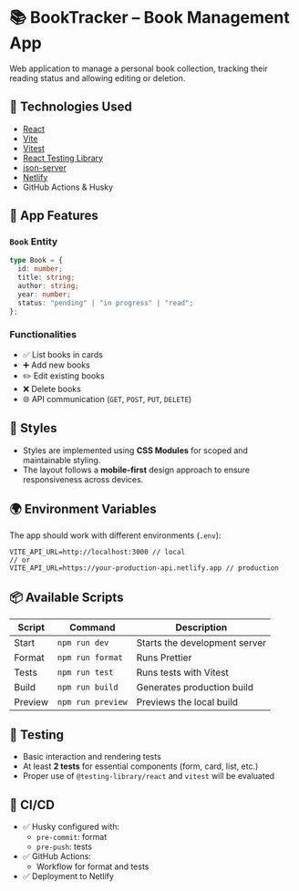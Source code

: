 # 📚 BookTracker – Book Management App

Web application to manage a personal book collection, tracking their reading status and allowing editing or deletion.

## 🚀 Technologies Used

- [React](https://react.dev/)
- [Vite](https://vitejs.dev/)
- [Vitest](https://vitest.dev/)
- [React Testing Library](https://testing-library.com/docs/react-testing-library/intro/)
- [json-server](https://github.com/typicode/json-server)
- [Netlify](https://www.netlify.com/)
- GitHub Actions & Husky

## 🧩 App Features

### `Book` Entity

```ts
type Book = {
  id: number;
  title: string;
  author: string;
  year: number;
  status: "pending" | "in progress" | "read";
};
```

### Functionalities

- ✅ List books in cards
- ➕ Add new books
- ✏️ Edit existing books
- ❌ Delete books
- 🌐 API communication (`GET`, `POST`, `PUT`, `DELETE`)

## 🎨 Styles

- Styles are implemented using **CSS Modules** for scoped and maintainable styling.
- The layout follows a **mobile-first** design approach to ensure responsiveness across devices.

## 🌍 Environment Variables

The app should work with different environments (`.env`):

```
VITE_API_URL=http://localhost:3000 // local
// or
VITE_API_URL=https://your-production-api.netlify.app // production
```

## 📦 Available Scripts

| Script  | Command           | Description                   |
| ------- | ----------------- | ----------------------------- |
| Start   | `npm run dev`     | Starts the development server |
| Format  | `npm run format`  | Runs Prettier                 |
| Tests   | `npm run test`    | Runs tests with Vitest        |
| Build   | `npm run build`   | Generates production build    |
| Preview | `npm run preview` | Previews the local build      |

## 🧪 Testing

- Basic interaction and rendering tests
- At least **2 tests** for essential components (form, card, list, etc.)
- Proper use of `@testing-library/react` and `vitest` will be evaluated

## 🔄 CI/CD

- ✅ Husky configured with:
  - `pre-commit`: format
  - `pre-push`: tests
- ✅ GitHub Actions:
  - Workflow for format and tests
- ✅ Deployment to Netlify
